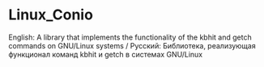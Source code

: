 # Linux_Conio
English: A library that implements the functionality of the kbhit and getch commands on GNU/Linux systems / Русский:  Библиотека, реализующая функционал команд kbhit и getch в системах GNU/Linux
